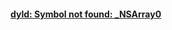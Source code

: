 #### [dyld: Symbol not found: ___NSArray0__](http://blog.csdn.net/sinat_26696701/article/details/49742803)